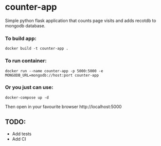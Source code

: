 # counter-app
Simple python flask application that counts page visits and adds recotdb to mongodb database.

###  To build app:

`docker build -t counter-app .`

###  To run container:
`docker run --name counter-app -p 5000:5000 -e MONGODB_URL=mongodb://host:port counter-app`

###  Or you just can use:
`docker-compose up -d` 

Then open in your favourite browser http://localhost:5000

## TODO:
- Add tests
- Add CI
